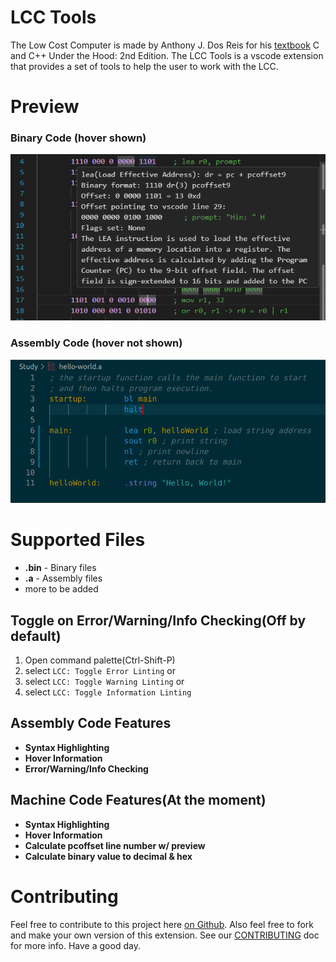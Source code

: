 # LCC Tools
The Low Cost Computer is made by Anthony J. Dos Reis for his [textbook](https://www.amazon.com/C-Under-Hood-2nd/dp/B09B74P6C4) C and C++ Under the Hood: 2nd Edition. The LCC Tools is a vscode extension that provides a set of tools to help the user to work with the LCC. 
# Preview

### Binary Code (hover shown)
![Binary Code Hover](images/hover_preview.png)

### Assembly Code (hover not shown)
![Assembly Code](images/assembly_screenshot.png)

# Supported Files
- **.bin** - Binary files
- **.a** - Assembly files
- more to be added

## Toggle on Error/Warning/Info Checking(Off by default)
1. Open command palette(Ctrl-Shift-P)
2. select ```LCC: Toggle Error Linting``` or
3. select ```LCC: Toggle Warning Linting``` or
4. select ```LCC: Toggle Information Linting```

## Assembly Code Features
- **Syntax Highlighting**
- **Hover Information**
- **Error/Warning/Info Checking**

## Machine Code Features(At the moment)
- **Syntax Highlighting**
- **Hover Information**
- **Calculate pcoffset line number w/ preview**
- **Calculate binary value to decimal & hex**

# Contributing
Feel free to contribute to this project here [on Github](https://github.com/lettucegoblin/vscode-lcc). Also feel free to fork and make your own version of this extension. See our [CONTRIBUTING](./CONTRIBUTING) doc for more info. Have a good day. 
